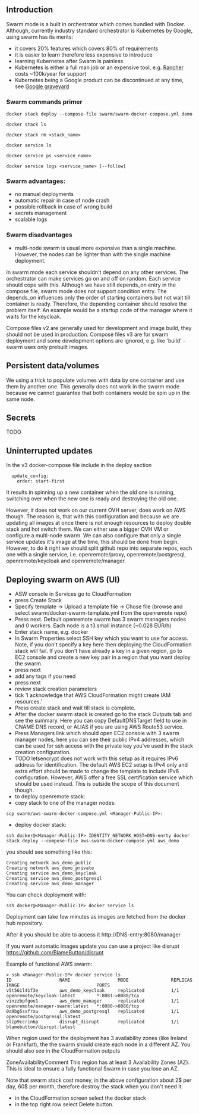 ## Introduction

Swarm mode is a built in orchestrator which comes bundled with Docker. Although, currently industry standard 
orchestrator is Kubernetes by Google, using swarm has its merits:
- it covers 20% features which covers 80% of requirements
- it is easier to learn therefore less expensive to introduce
- learning Kubernetes after Swarm is painless
- Kubernetes is either a full man job or an expensive tool, e.g. [Rancher](https://rancher.com/) costs ~100k/year for
 support
- Kubernetes being a Google product can be discontinued at any time, 
see [Google graveyard](https://killedbygoogle.com/)

### Swarm commands primer
```docker stack deploy --compose-file swarm/swarm-docker-compose.yml demo```

```docker stack ls```

```docker stack rm <stack_name>```

```docker service ls```

```docker service ps <service_name>```

```docker service logs <service_name> [--follow]```


### Swarm advantages:
- no manual deployments
- automatic repair in case of node crash
- possible rollback in case of wrong build
- secrets management
- scalable logs

### Swarm disadvantages
- multi-node swarm is usual more expensive than a single machine. However, the nodes can be lighter than with the 
single machine deployment.

In swarm mode each service shouldn't depend on any other services. The orchestrator can make services go on and off on 
random. Each service should cope with this. Although we have still depends_on entry in the compose file, swarm mode 
does not support condition entry. The depends_on influences only the order of starting containers but not wait till 
container is ready. Therefore, the depending container should resolve the problem itself. An example would be a startup
code of the manager where it waits for the keycloak.

Compose files v2 are generally used for development and image build, they should not be used in production. 
Compose files v3 are for swarm deployment and some development options are ignored, e.g. like 'build' - 
swarm uses only prebuilt images.

## Persistent data/volumes

We using a trick to populate volumes with data by one container and use them by another one. This generally does not 
work in the swarm mode because we cannot guarantee that both containers would be spin up in the same node.

## Secrets

TODO

## Uninterrupted updates

In the v3 docker-compose file include in the deploy section
```
  update_config:
    order: start-first 
```
It results in spinning up a new container when the old one is running, switching over when the new one is ready and 
destroying the old one.

However, it does not work on our current OVH server, does work on AWS though. The reason is, that with this 
configuration and because we are updating all images at once there is not enough resources to deploy double stack 
and hot switch them. We can either use a bigger OVH VM or configure a multi-node swarm. We can also configure that 
only a single service updates it's image at the time, this should be done from begin. However, to do it right we 
should split github repo into separate repos, each one with a single service, i.e. openremote/proxy, 
openremote/postgresql, openremote/keycloak and openremote/manager. 

## Deploying swarm on AWS (UI)

- ASW console in Services go to CloudFormation
- press Create Stack
- Specify template -> Upload a template file -> Chose file (browse and select swarm/docker-swarm-template.yml from the 
openremote repo)
- Press next.
Default openremote swarm has 3 swarm managers nodes and 0 workers. Each node is a t3.small instance (~0.028 EUR/h)
- Enter stack name, e.g. docker
- In Swarm Properties select SSH key which you want to use for access. Note, if you don't specify a key here then
deploying the CloudFormation stack will fail. If you don't have already a key in a given region, go to EC2 console
and create a new key pair in a region that you want deploy the swarm.
- press next
- add any tags if you need
- press next
- review stack creation parameters
- tick 'I acknowledge that AWS CloudFormation might create IAM resources.'
- Press create stack and wait till stack is complete.
- After the docker swarm stack is created go to the stack Outputs tab and see the summary. Here you can copy 
DefaultDNSTarget field to use in CNAME DNS record, or ALIAS if you are using AWS Route53 service.
- Press Managers link which should open EC2 console with 3 swarm manager nodes, here you can see their public IPv4 
addresses, which can be used for ssh access with the private key you've used in the stack creation configuration.
- TODO letsencrypt does not work with this setup as it requires IPv6 address for identification. The default AWS EC2 
setup is IPv4 only and extra effort should be made to change the template to include IPv6 configuration. However, 
AWS offer a free SSL certification service which should be used instead. This is outside the scope of this document 
though.
- to deploy openremote stack:
- copy stack to one of the manager nodes:

```scp swarm/aws-swarm-docker-compose.yml <Manager-Public-IP>:```
- deploy docker stack:

```ssh docker@<Manager-Public-IP> IDENTITY_NETWORK_HOST=DNS-enrty docker stack deploy --compose-file aws-swarm-docker-compose.yml aws_demo```

you should see something like this:
```
Creating network aws_demo_public
Creating network aws_demo_private
Creating service aws_demo_keycloak
Creating service aws_demo_postgresql
Creating service aws_demo_manager
```
You can check deployment with:

```ssh docker@<Manager-Public-IP> docker service ls```

Deployment can take few minutes as images are fetched from the docker hub repository.

After it you should be able to access it http://DNS-entry:8080/manager

If you want automatic images update you can use a project like disrupt https://github.com/BlameButton/disrupt

Example of functional AWS swarm:

```
> ssh <Manager-Public-IP> docker service ls
ID                  NAME                  MODE                REPLICAS            IMAGE                             PORTS
v5t56il41f3e        aws_demo_keycloak     replicated          1/1                 openremote/keycloak:latest        *:8081->8080/tcp
vinzzbpfgoe1        aws_demo_manager      replicated          1/1                 openremote/manager-swarm:latest   *:8080->8080/tcp
0a9bg5ssfrxu        aws_demo_postgresql   replicated          1/1                 openremote/postgresql:latest      
slip9ccrin6p        disrupt_disrupt       replicated          1/1                 blamebutton/disrupt:latest        
```
When region used for the deployment has 3 availability zones (like Ireland or Frankfurt), the the swarm should create 
each node in a different AZ. You should also see in the CloudFormation outputs

ZoneAvailabilityComment	This region has at least 3 Availability Zones (AZ). This is ideal to ensure a fully functional 
Swarm in case you lose an AZ.

Note that swarm stack cost money, in the above configuration about 2$ per day, 60$ per month, therefore destroy the 
stack when you don't need it:
- in the CloudFormation screen select the docker stack
- in the top right row select Delete button.




